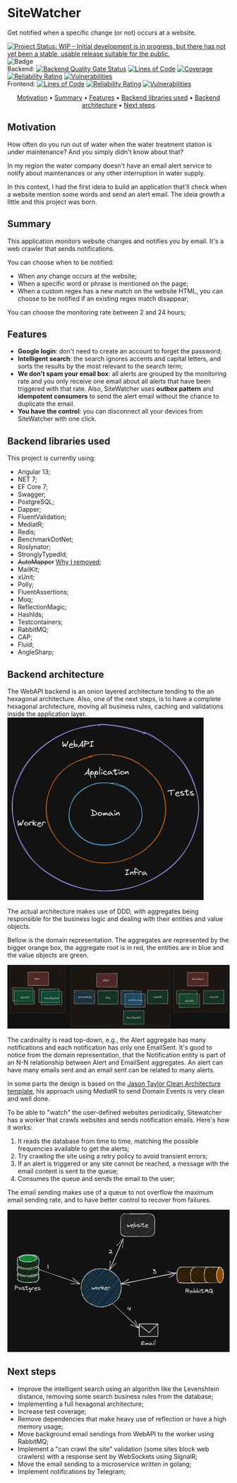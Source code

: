 # SiteWatcher 

Get notified when a specific change (or not) occurs at a website.

[![Project Status: WIP – Initial development is in progress, but there has not yet been a stable, usable release suitable for the public.](https://www.repostatus.org/badges/latest/active.svg)](https://www.repostatus.org/#wip) ![Badge](https://img.shields.io/github/license/xilapa/SiteWatcher?color=green)
<br>
Backend:
[![Backend Quality Gate Status](https://sonarcloud.io/api/project_badges/measure?project=site-watcher-back-end&metric=alert_status)](https://sonarcloud.io/summary/new_code?id=site-watcher-back-end)
[![Lines of Code](https://sonarcloud.io/api/project_badges/measure?project=site-watcher-back-end&metric=ncloc)](https://sonarcloud.io/summary/new_code?id=site-watcher-back-end)
[![Coverage](https://sonarcloud.io/api/project_badges/measure?project=site-watcher-back-end&metric=coverage)](https://sonarcloud.io/summary/new_code?id=site-watcher-back-end)
[![Reliability Rating](https://sonarcloud.io/api/project_badges/measure?project=site-watcher-back-end&metric=reliability_rating)](https://sonarcloud.io/summary/new_code?id=site-watcher-back-end)
[![Vulnerabilities](https://sonarcloud.io/api/project_badges/measure?project=site-watcher-back-end&metric=vulnerabilities)](https://sonarcloud.io/summary/new_code?id=site-watcher-back-end)
<br>
Frontend: [![Lines of Code](https://sonarcloud.io/api/project_badges/measure?project=site-watcher-front-end&metric=ncloc)](https://sonarcloud.io/summary/new_code?id=site-watcher-front-end)
[![Reliability Rating](https://sonarcloud.io/api/project_badges/measure?project=site-watcher-front-end&metric=reliability_rating)](https://sonarcloud.io/summary/new_code?id=site-watcher-front-end)
[![Vulnerabilities](https://sonarcloud.io/api/project_badges/measure?project=site-watcher-front-end&metric=vulnerabilities)](https://sonarcloud.io/summary/new_code?id=site-watcher-front-end)

<p align="center"><a href="#Motivation">Motivation</a> • <a href="#Summary">Summary</a> • <a href="#Summary">Features</a> • <a href="#Summary">Backend libraries used</a> • <a href="#Summary">Backend architecture</a> • <a href="#Tecnologies">Next steps</a></p>

## Motivation
How often do you run out of water when the water treatment station is under maintenance? And you simply didn't know about that? 

In my region the water company doesn't have an email alert service to notify about maintenances or any other interruption in water supply.

In this context, I had the first ideia to build an application that'll check when a website mention some words and send an alert email. The ideia growth a little and this project was born.

## Summary
This application monitors website changes and notifies you by email. It's a web crawler that sends notifications.

You can choose when to be notified:
- When any change occurs at the website;
- When a specific word or phrase is mentioned on the page;
- When a custom regex has a new match on the website HTML, you can choose to be notified if an existing regex match disappear;

You can choose the monitoring rate between 2 and 24 hours;

## Features
- **Google login**: don't need to create an account to forget the password;
- **Intelligent search**: the search ignores accents and capital letters, and sorts the results by the most relevant to the search term;
- **We don't spam your email box**: all alerts are grouped by the monitoring rate and you only receive one email about all alerts that have been triggered with that rate. Also, SiteWatcher uses **outbox pattern** and **idempotent consumers** to send the alert email without the chance to duplicate the email.
- **You have the control**: you can disconnect all your devices from SiteWatcher with one click.

## Backend libraries used

This project is currently using:
- Angular 13;
- NET 7;
- EF Core 7;
- Swagger;
- PostgreSQL;
- Dapper;
- FluentValidation;
- MediatR;
- Redis;
- BenchmarkDotNet;
- Roslynator;
- StronglyTypedId;
- ~~AutoMapper~~ [Why I removed](https://github.com/xilapa/SiteWatcher/pull/83);
- MailKit;
- xUnit;
- Polly;
- FluentAssertions;
- Moq;
- ReflectionMagic;
- HashIds;
- Testcontainers;
- RabbitMQ;
- CAP;
- Fluid;
- AngleSharp;

## Backend architecture
The WebAPI backend is an onion layered architecture tending to the an hexagonal architecture. Also, one of the next steps, is to have a complete hexagonal architecture, moving all business rules, caching and validations inside the application layer.
[![](https://raw.githubusercontent.com/xilapa/SiteWatcher/main/imgs/onion.png)](https://raw.githubusercontent.com/xilapa/SiteWatcher/main/imgs/onion.png)

The actual architecture makes use of DDD, with aggregates being responsible for the business logic and dealing with their entities and value objects.

Bellow is the domain representation. The aggregates are represented by the bigger orange box, the aggregate root is in red, the entities are in blue and the value objects are green. 

[![](https://raw.githubusercontent.com/xilapa/SiteWatcher/main/imgs/aggregates.png)](https://raw.githubusercontent.com/xilapa/SiteWatcher/main/imgs/aggregates.png)

The cardinality is read top-down, e.g., the Alert aggregate has many notifications and each notification has only one EmailSent.
It's good to notice from the domain representation, that the Notification entity is part of an N-N relationship between Alert and EmailSent aggregates. An alert can have many emails sent and an email sent can be related to many alerts.

In some parts the design is based on the [Jason Taylor Clean Architecture template](https://github.com/jasontaylordev/CleanArchitecture "Jason Taylor Clean Architecture template"), his approach using MediatR to send Domain Events is very clean and well done.

To be able to "watch" the user-defined websites periodically, Sitewatcher has a worker that crawls websites and sends notification emails. Here's how it works:
                
1. It reads the database from time to time, matching the possible frequencies available to get the alerts;
2. Try crawling the site using a retry policy to avoid transient errors;
3. If an alert is triggered or any site cannot be reached, a message with the email content is sent to the queue;
4. Consumes the queue and sends the email to the user;

The email sending makes use of a queue to not overflow the maximum email sending rate, and to have better control to recover from failures.             

[![](https://raw.githubusercontent.com/xilapa/SiteWatcher/main/imgs/worker.png)](https://raw.githubusercontent.com/xilapa/SiteWatcher/main/imgs/worker.png)

## Next steps
- Improve the intelligent search using an algorithm like the Levenshtein distance, removing some search business rules from the database;
- Implementing a full hexagonal architecture;
- Increase test coverage;
- Remove dependencies that make heavy use of reflection or have a high memory usage;
- Move background email sendings from WebAPI to the worker using RabbitMQ;
- Implement a "can crawl the site" validation (some sites block web crawlers) with a response sent by WebSockets using SignalR;
- Move the email sending to a microservice written in golang;
- Implement notifications by Telegram;